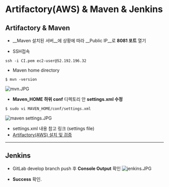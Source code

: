 
# Artifactory(AWS) & Maven & Jenkins
## Artifactory & Maven
- __Maven 설치된 서버__에 상황에 따라 __Public IP__로 __8081 포트__ 열기

- SSH접속
```
ssh -i CI.pem ec2-user@52.192.196.32
```

- Maven home directory
```
$ mvn -version
```
![mvn.JPG](https://s3-ap-northeast-1.amazonaws.com/torchpad-production/wikis/1595/BIUF4pvT9KlG4ebzoMfC_mvn.JPG)

- __Maven_HOME 하위 conf__ 디렉토리 안 __settings.xml 수정__
```
$ sudo vi MAVEN_HOME/conf/settings.xml
```
![maven settings.JPG](https://s3-ap-northeast-1.amazonaws.com/torchpad-production/wikis/1595/xtXwHdr2Twiec8L1VY5W_maven%20settings.JPG)

- settings.xml 내용 참고 링크 (settings file)
 - [Artifactory(AWS) 설치 및 검증](https://insoft-cloud.torchpad.com/dev/Artifactory/Artifactory%28AWS%29+%EC%84%A4%EC%B9%98+%EB%B0%8F+%EA%B2%80%EC%A6%9D)
 
---
## Jenkins
- GitLab develop branch push 후 __Console Output__ 확인
![jenkins.JPG](https://s3-ap-northeast-1.amazonaws.com/torchpad-production/wikis/1595/3zdEOHGqRrOyxBMkgiVM_jenkins.JPG)

- __Success__ 확인.

